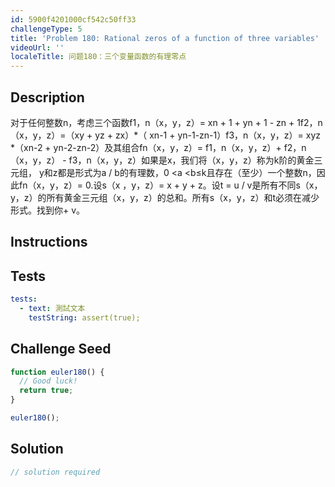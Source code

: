 ```yaml
---
id: 5900f4201000cf542c50ff33
challengeType: 5
title: 'Problem 180: Rational zeros of a function of three variables'
videoUrl: ''
localeTitle: 问题180：三个变量函数的有理零点
---
```


## Description
<section id="description">对于任何整数n，考虑三个函数f1，n（x，y，z）= xn + 1 + yn + 1  -  zn + 1f2，n（x，y，z）=（xy + yz + zx）*（ xn-1 + yn-1-zn-1）f3，n（x，y，z）= xyz *（xn-2 + yn-2-zn-2）及其组合fn（x，y，z）= f1，n（x，y，z）+ f2，n（x，y，z） -  f3，n（x，y，z）如果是x，我们将（x，y，z）称为k阶的黄金三元组， y和z都是形式为a / b的有理数，0 &lt;a &lt;b≤k且存在（至少）一个整数n，因此fn（x，y，z）= 0.设s（x ，y，z）= x + y + z。设t = u / v是所有不同s（x，y，z）的所有黄金三元组（x，y，z）的总和。所有s（x，y，z）和t必须在减少形式。找到你+ v。 </section>

## Instructions
<section id="instructions">
</section>

## Tests
<section id='tests'>

```yml
tests:
  - text: 測試文本
    testString: assert(true);

```

</section>

## Challenge Seed
<section id='challengeSeed'>

<div id='js-seed'>

```js
function euler180() {
  // Good luck!
  return true;
}

euler180();

```

</div>



</section>

## Solution
<section id='solution'>

```js
// solution required
```
</section>
